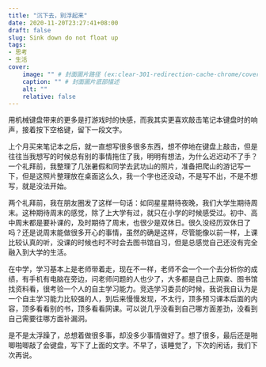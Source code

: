 ```yaml
---
title: "沉下去，别浮起来"
date: 2020-11-20T23:27:41+08:00
draft: false
slug: Sink down do not float up
tags:
- 思考
- 生活
cover:
    image: "" # 封面圖片路径 (ex:clear-301-redirection-cache-chrome/cover.jpg)
    caption: "" # 封面圖片底部描述
    alt: ""
    relative: false
---
```

用机械键盘带来的更多是打游戏时的快感，而我其实更喜欢敲击笔记本键盘时的响声，接着按下空格键，留下一段文字。

上个月买来笔记本之后，就一直想写很多很多东西，想不停地在键盘上敲击，但是往往当我想写的时候总有别的事情拖住了我，明明有想法，为什么迟迟动不了手？一个礼拜前，我整理了几张暑假和同学去武功山的照片，准备把爬山的游记写一下，但是这照片整理放在桌面这么久，我一个字也还没动，不是写不出，不是不想写，就是没法开始。

两个礼拜前，我在朋友圈发了这样一句话：如同星星期待夜晚，我们大学生期待周末。这种期待周末的感觉，除了上大学有过，就只在小学的时候感受过。初中、高中周末都是要补课的，及时期待了周末，也很少是双休日。很久没经历双休日了吗？还是说周末能做很多开心的事情，虽然的确是这样，尽管能像以前一样，上课比较认真的听，没课的时候也时不时会去图书馆自习，但是总感觉自己还没有完全融入到大学的生活。

在中学，学习基本上是老师带着走，现在不一样，老师不会一个一个去分析你的成绩，有手机有电脑在旁边，问老师问题的人也少了，大多都是自己上网查、图书馆找资料看，很考验一个人的自主学习能力。竞选学习委员的时候，我说我自认为是一个自主学习能力比较强的人，到后来慢慢发现，不太行，顶多预习课本后面的内容，顶多看看别的书，顶多看看网课。可以说几乎没看到自己哪方面差劲，没看到自己需要往哪方面补漏洞。

是不是太浮躁了，总想着做很多事，却没多少事情做好了。想了很多，最后还是啪唧啪唧敲了会键盘，写下了上面的文字。不早了，该睡觉了，下次的闲话，我们下次再说。